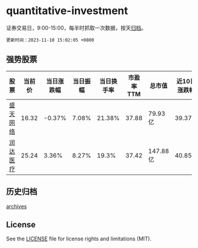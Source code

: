 # quantitative-investment

证券交易日，9:00-15:00，每半时抓取一次数据，按天[归档](archives)。

`更新时间：2023-11-10 15:02:05 +0800`

## 强势股票

|股票|当前价|当日涨跌幅|当日振幅|当日换手率|市盈率TTM|总市值|近10日涨跌幅|
|----|----|----|----|----|----|----|----|
|[盛天网络](https://xueqiu.com/S/SZ300494)|16.32|-0.37%|7.08%|21.38%|37.88|79.93亿|39.37%|
|[润达医疗](https://xueqiu.com/S/SH603108)|25.24|3.36%|8.27%|19.3%|37.42|147.88亿|40.85%|

## 历史归档

[archives](archives)

## License

See the [LICENSE](LICENSE) file for license rights and limitations (MIT).